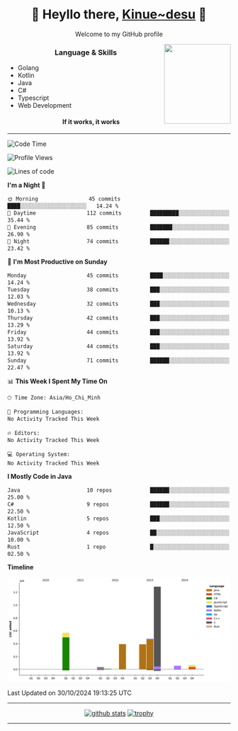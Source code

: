 <h1 align="center"> 🌸 Heyllo there, <a href="https://github.com/Kinue72">Kinue~desu</a> 🌸 </h1>
<p align="center"> Welcome to my GitHub profile </p>
<img align="right" src="https://i.imgur.com/yjwWPiL.png" width="150" height="180">

<h3 align="center"> Language & Skills </h3>

- Golang
- Kotlin
- Java
- C#
- Typescript
- Web Development
  <h4 align="center">If it works, it works</h4>
<hr>

<!--START_SECTION:waka-->
![Code Time](http://img.shields.io/badge/Code%20Time-16%20hrs%2021%20mins-blue)

![Profile Views](http://img.shields.io/badge/Profile%20Views-2-blue)

![Lines of code](https://img.shields.io/badge/From%20Hello%20World%20I%27ve%20Written-3.3%20million%20lines%20of%20code-blue)

**I'm a Night 🦉** 

```text
🌞 Morning                45 commits          ████░░░░░░░░░░░░░░░░░░░░░   14.24 % 
🌆 Daytime                112 commits         █████████░░░░░░░░░░░░░░░░   35.44 % 
🌃 Evening                85 commits          ███████░░░░░░░░░░░░░░░░░░   26.90 % 
🌙 Night                  74 commits          ██████░░░░░░░░░░░░░░░░░░░   23.42 % 
```
📅 **I'm Most Productive on Sunday** 

```text
Monday                   45 commits          ████░░░░░░░░░░░░░░░░░░░░░   14.24 % 
Tuesday                  38 commits          ███░░░░░░░░░░░░░░░░░░░░░░   12.03 % 
Wednesday                32 commits          ███░░░░░░░░░░░░░░░░░░░░░░   10.13 % 
Thursday                 42 commits          ███░░░░░░░░░░░░░░░░░░░░░░   13.29 % 
Friday                   44 commits          ███░░░░░░░░░░░░░░░░░░░░░░   13.92 % 
Saturday                 44 commits          ███░░░░░░░░░░░░░░░░░░░░░░   13.92 % 
Sunday                   71 commits          ██████░░░░░░░░░░░░░░░░░░░   22.47 % 
```


📊 **This Week I Spent My Time On** 

```text
🕑︎ Time Zone: Asia/Ho_Chi_Minh

💬 Programming Languages: 
No Activity Tracked This Week

🔥 Editors: 
No Activity Tracked This Week

💻 Operating System: 
No Activity Tracked This Week
```

**I Mostly Code in Java** 

```text
Java                     10 repos            ██████░░░░░░░░░░░░░░░░░░░   25.00 % 
C#                       9 repos             ██████░░░░░░░░░░░░░░░░░░░   22.50 % 
Kotlin                   5 repos             ███░░░░░░░░░░░░░░░░░░░░░░   12.50 % 
JavaScript               4 repos             ██░░░░░░░░░░░░░░░░░░░░░░░   10.00 % 
Rust                     1 repo              █░░░░░░░░░░░░░░░░░░░░░░░░   02.50 % 
```



**Timeline**

![Lines of Code chart](https://raw.githubusercontent.com/Kinue72/Kinue72/main/assets/bar_graph.png)


 Last Updated on 30/10/2024 19:13:25 UTC
<!--END_SECTION:waka-->

<hr>

<p align="center">
  <a href="https://github.com/anuraghazra/github-readme-stats"><img src="https://github-readme-stats.vercel.app/api?username=Kinue72&show_icons=true&include_all_commits=true&theme=nord" alt="github stats"></a>
  <a href="https://github.com/ryo-ma/github-profile-trophy"><img src="https://github-profile-trophy.vercel.app/?username=Kinue72&theme=nord" alt="trophy"></a>
</p>

<hr>
